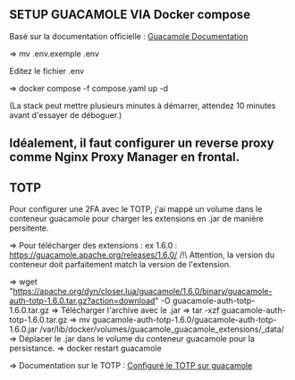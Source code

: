 ## SETUP GUACAMOLE VIA Docker compose

Basé sur la documentation officielle : [Guacamole Documentation](https://guacamole.apache.org/doc/gug/guacamole-docker.html)

=> mv .env.exemple .env

Editez le fichier .env

=> docker compose -f compose.yaml up -d

(La stack peut mettre plusieurs minutes à démarrer, attendez 10 minutes avant d'essayer de déboguer.)


## Idéalement, il faut configurer un reverse proxy comme Nginx Proxy Manager en frontal.

## TOTP

Pour configurer une 2FA avec le TOTP, j'ai mappé un volume dans le conteneur guacamole pour charger les extensions en .jar de manière persitente.

=> Pour télécharger des extensions : ex 1.6.0 : https://guacamole.apache.org/releases/1.6.0/      /!\ Attention, la version du conteneur doit parfaitement match la version de l'extension.

=> wget "https://apache.org/dyn/closer.lua/guacamole/1.6.0/binary/guacamole-auth-totp-1.6.0.tar.gz?action=download" -O guacamole-auth-totp-1.6.0.tar.gz      => Télécharger l'archive avec le .jar
=> tar -xzf guacamole-auth-totp-1.6.0.tar.gz
=> mv guacamole-auth-totp-1.6.0/guacamole-auth-totp-1.6.0.jar /var/lib/docker/volumes/guacamole_guacamole_extensions/_data/                                  => Déplacer le .jar dans le volume du conteneur guacamole pour la persistance.
=> docker restart guacamole

=> Documentation sur le TOTP : [Configuré le TOTP sur guacamole](https://guacamole.apache.org/doc/gug/totp-auth.html)
